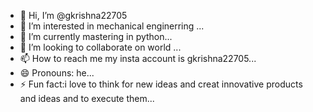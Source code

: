 - 👋 Hi, I’m @gkrishna22705
- 👀 I’m interested in mechanical enginerring ...
- 🌱 I’m currently mastering in python...
- 💞️ I’m looking to collaborate on world ...
- 📫 How to reach me my insta account is gkrishna22705...
- 😄 Pronouns: he...
- ⚡ Fun fact:i love to think for new ideas and creat innovative products and ideas and to execute them...

<!---
gkrishna22705/gkrishna22705 is a ✨ special ✨ repository because its `README.md` (this file) appears on your GitHub profile.
You can click the Preview link to take a look at your changes.
--->
